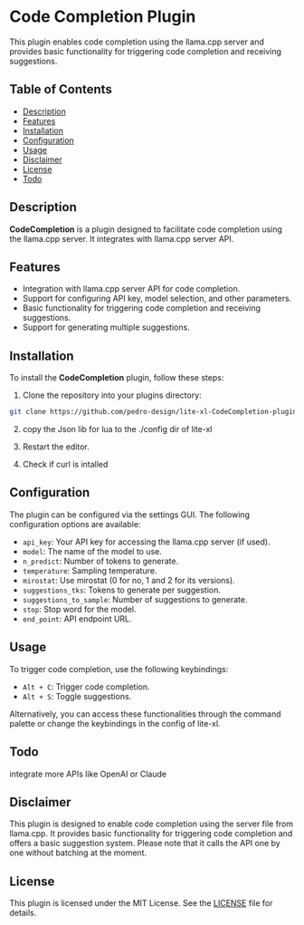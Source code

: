 # Code Completion Plugin

This plugin enables code completion using the llama.cpp server and provides basic functionality for triggering code completion and receiving suggestions.

## Table of Contents

- [Description](#description)
- [Features](#features)
- [Installation](#installation)
- [Configuration](#configuration)
- [Usage](#usage)
- [Disclaimer](#disclaimer)
- [License](#license)
- [Todo](#Todo)

## Description

**CodeCompletion** is a plugin designed to facilitate code completion using the llama.cpp server. It integrates with llama.cpp server API.

## Features

- Integration with llama.cpp server API for code completion.
- Support for configuring API key, model selection, and other parameters.
- Basic functionality for triggering code completion and receiving suggestions.
- Support for generating multiple suggestions.

## Installation

To install the **CodeCompletion** plugin, follow these steps:

1. Clone the repository into your plugins directory:

```bash
git clone https://github.com/pedro-design/lite-xl-CodeCompletion-plugin.git
```
2. copy the Json lib for lua to the ./config dir of lite-xl
   
3. Restart the editor.
   
5. Check if curl is intalled

## Configuration

The plugin can be configured via the settings GUI. The following configuration options are available:

- `api_key`: Your API key for accessing the llama.cpp server (if used).
- `model`: The name of the model to use.
- `n_predict`: Number of tokens to generate.
- `temperature`: Sampling temperature.
- `mirostat`: Use mirostat (0 for no, 1 and 2 for its versions).
- `suggestions_tks`: Tokens to generate per suggestion.
- `suggestions_to_sample`: Number of suggestions to generate.
- `stop`: Stop word for the model.
- `end_point`: API endpoint URL.

## Usage

To trigger code completion, use the following keybindings:

- `Alt + C`: Trigger code completion.
- `Alt + S`: Toggle suggestions.

Alternatively, you can access these functionalities through the command palette or change the keybindings in the config of lite-xl.

## Todo
integrate more APIs like OpenAI or Claude

## Disclaimer

This plugin is designed to enable code completion using the server file from llama.cpp. It provides basic functionality for triggering code completion and offers a basic suggestion system. Please note that it calls the API one by one without batching at the moment.

## License

This plugin is licensed under the MIT License. See the [LICENSE](LICENSE) file for details.
